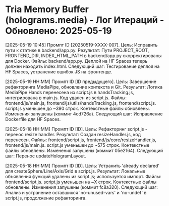 # Tria Memory Buffer (holograms.media) - Лог Итераций - Обновлено: 2025-05-19

[2025-05-19 10:45] Промпт ID [20250519-XXXX-007]. Цель: Исправить пути к статике в backend/app.py. Результат: Пути PROJECT_ROOT, FRONTEND_DIR, INDEX_HTML_PATH в backend/app.py скорректированы для Docker. Файлы: backend/app.py. Деплой на HF Spaces теперь должен находить index.html. Следующий шаг: Тестирование деплоя на HF Spaces, устранение ошибок JS на фронтенде.

[2025-05-19 HH:MM] Промпт ID [ID предыдущего]. Цель: Завершение рефакторинга MediaPipe, обновление контекста и Git. Результат: Логика MediaPipe Hands перенесена из script.js в handsTracking.js, интегрирована в main.js. Код удален из script.js. Файлы: frontend/js/main.js, frontend/js/utils/handsTracking.js, frontend/script.js. script.js уменьшен до ~390 строк. Контекстные файлы обновлены. Изменения запушены (коммит 4cd726a). Следующий шаг: Исправление Dockerfile для HF Spaces.

[2025-05-18 HH:MM] Промпт ID [ID]. Цель: Рефакторинг script.js - перенос resize handler. Результат: Создан resizeHandler.js, код перенесен. Файлы: frontend/script.js, frontend/js/core/resizeHandler.js, frontend/js/main.js. script.js уменьшен до ~575 строк. Контекстные файлы обновлены. Изменения запушены (коммит 05e2164). Следующий шаг: Перенос updateHologramLayout.

[2025-05-18 HH:MM] Промпт ID [ID]. Цель: Устранить 'already declared' для createSphere/Line/Axis/Grid в script.js. Результат: Локальные объявления функций удалены из script.js; используется импорт. Файлы: frontend/script.js. script.js уменьшен на ~X строк. Контекстные файлы обновлены. Изменения запушены (коммит fc8a320). Следующий шаг: Анализ и устранение оставшихся 'no-unused-vars' и 'no-undef' в script.js, продолжение рефакторинга.